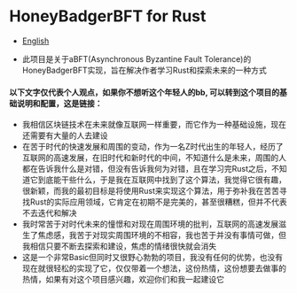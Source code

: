 # HoneyBadgerBFT for Rust


* [English](README.md)

- 此项目是关于aBFT(Asynchronous Byzantine Fault Tolerance)的HoneyBadgerBFT实现，旨在解决作者学习Rust和探索未来的一种方式

#### 以下文字仅代表个人观点，如果你不想听这个年轻人的bb, 可以转到这个项目的基础说明和配置，这是链接：

- 我相信区块链技术在未来就像互联网一样重要，而它作为一种基础设施，现在还需要有大量的人去建设
- 在苦于时代的快速发展和周围的变动，作为一名Z时代出生的年轻人，经历了互联网的高速发展，在旧时代和新时代的中间，不知道什么是未来，周围的人都在告诉我什么是对错，但没有告诉我何为对错，且在学习完Rust之后，不知道它到底能干些什么，于是我在互联网中找到了这个算法，我觉得它很有趣，很新颖，而我的最初目标是将使用Rust来实现这个算法，用于弥补我在苦苦寻找Rust的实际应用领域，它肯定在初期不是完美的，甚至很糟糕，但并不代表不去迭代和解决
- 我时常苦于对时代未来的憧憬和对现在周围环境的批判，互联网的高速发展滋生了焦虑感，我苦于对现实周围环境的不相容，我也苦于并没有事情可做，但我相信只要不断去探索和建设，焦虑的情绪很快就会消失
- 这是一个非常Basic但同时又很野心勃勃的项目，我没有任何的优势，也没有现在就很轻松的实现了它，仅仅带着一个想法，这份热情，这份想要去做事的热情，如果有对这个项目感兴趣，欢迎你们和我一起建设它
